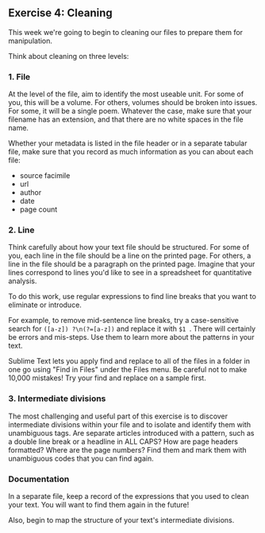 ## Exercise 4: Cleaning

This week we're going to begin to cleaning our files to prepare them for manipulation.

Think about cleaning on three levels:

### 1. File
At the level of the file, aim to identify the most useable unit. For some of you, this will be a volume. For others, volumes should be broken into issues. For some, it will be a single poem. Whatever the case, make sure that your filename has an extension, and that there are no white spaces in the file name.

Whether your metadata is listed in the file header or in a separate tabular file, make sure that you record as much information as you can about each file:
- source facimile
- url
- author
- date
- page count

### 2. Line
Think carefully about how your text file should be structured. For some of you, each line in the file should be a line on the printed page. For others, a line in the file should be a paragraph on the printed page. Imagine that your lines correspond to lines you'd like to see in a spreadsheet for quantitative analysis.

To do this work, use regular expressions to find line breaks that you want to eliminate or introduce.

For example, to remove mid-sentence line breaks, try a case-sensitive search for `([a-z]) ?\n(?=[a-z])` and replace it with `$1 `. There will certainly be errors and mis-steps. Use them to learn more about the patterns in your text.

Sublime Text lets you apply find and replace to all of the files in a folder in one go using "Find in Files" under the Files menu. Be careful not to make 10,000 mistakes! Try your find and replace on a sample first. 

### 3. Intermediate divisions
The most challenging and useful part of this exercise is to discover intermediate divisions within your file and to isolate and identify them with unambiguous tags. Are separate articles introduced with a pattern, such as a double line break or a headline in ALL CAPS? How are page headers formatted? Where are the page numbers? Find them and mark them with unambiguous codes that you can find again.

### Documentation
In a separate file, keep a record of the expressions that you used to clean your text. You will want to find them again in the future!

Also, begin to map the structure of your text's intermediate divisions.
